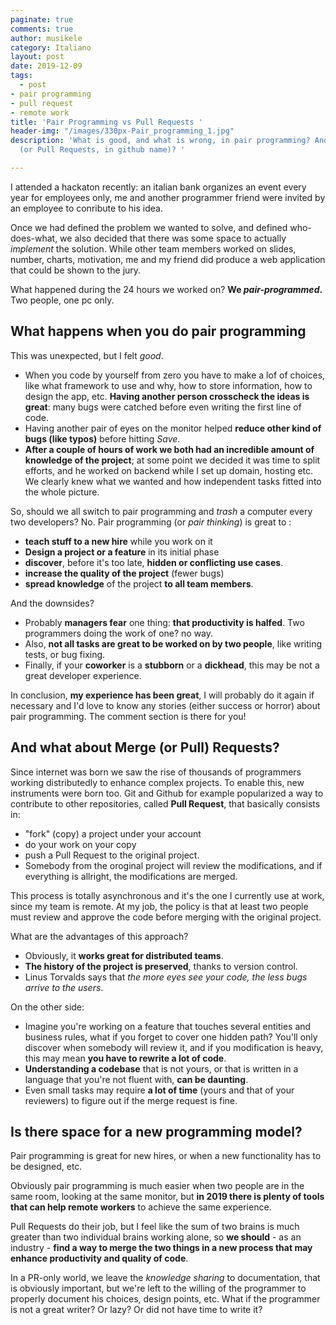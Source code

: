 ```yaml
---
paginate: true
comments: true
author: musikele
category: Italiano
layout: post
date: 2019-12-09
tags:
  - post
- pair programming
- pull request
- remote work
title: 'Pair Programming vs Pull Requests '
header-img: "/images/330px-Pair_programming_1.jpg"
description: 'What is good, and what is wrong, in pair programming? And in Merge Requests
  (or Pull Requests, in github name)? '

---
```

I attended a hackaton recently: an italian bank organizes an event every year for employees only, me and another programmer friend were invited by an employee to conribute to his idea.

Once we had defined the problem we wanted to solve, and defined who-does-what, we also decided that there was some space to actually _implement_ the solution. While other team members worked on slides, number, charts, motivation, me and my friend did produce a web application that could be shown to the jury.

What happened during the 24 hours we worked on? **We _pair-programmed_.** Two people, one pc only.

## What happens when you do pair programming

This was unexpected, but I felt _good_.

* When you code by yourself from zero you have to make a lof of choices, like what framework to use and why, how to store information, how to design the app, etc. **Having another person crosscheck the ideas is great**: many bugs were catched before even writing the first line of code.
* Having another pair of eyes on the monitor helped **reduce other kind of bugs (like typos)** before hitting _Save_.
* **After a couple of hours of work we both had an incredible amount of knowledge of the project**; at some point we decided it was time to split efforts, and he worked on backend while I set up domain, hosting etc. We clearly knew what we wanted and how independent tasks fitted into the whole picture.

So, should we all switch to pair programming and _trash_ a computer every two developers? No. Pair programming (or _pair thinking_) is great to :

* **teach stuff to a new hire** while you work on it
* **Design a project or a feature** in its initial phase
* **discover**, before it's too late, **hidden or conflicting use cases**.
* **increase the quality of the project** (fewer bugs)
* **spread knowledge** of the project **to all team members**.

And the downsides?

* Probably **managers fear** one thing: **that productivity is halfed**. Two programmers doing the work of one? no way.
* Also, **not all tasks are great to be worked on by two people**, like writing tests, or bug fixing.
* Finally, if your **coworker** is a **stubborn** or a **dickhead**, this may be not a great developer experience.

In conclusion, **my experience has been great**, I will probably do it again if necessary and I'd love to know any stories (either success or horror) about pair programming. The comment section is there for you!

## And what about Merge (or Pull) Requests?

Since internet was born we saw the rise of thousands of programmers working distributedly to enhance complex projects. To enable this, new instruments were born too. Git and Github for example popularized a way to contribute to other repositories, called **Pull Request**, that basically consists in:

* "fork" (copy) a project under your account
* do your work on your copy
* push a Pull Request to the original project.
* Somebody from the oroginal project will review the modifications, and if everything is allright, the modifications are merged.

This process is totally asynchronous and it's the one I currently use at work, since my team is remote. At my job, the policy is that at least two people must review and approve the code before merging with the original project.

What are the advantages of this approach?

* Obviously, it **works great for distributed teams**.
* **The history of the project is preserved**, thanks to version control.
* Linus Torvalds says that _the more eyes see your code, the less bugs arrive to the users_. 

On the other side:

* Imagine you're working on a feature that touches several entities and business rules, what if you forget to cover one hidden path? You'll only discover when somebody will review it, and if you modification is heavy, this may mean **you have to rewrite a lot of code**.
* **Understanding a codebase** that is not yours, or that is written in a language that you're not fluent with, **can be daunting**.
* Even small tasks may require **a lot of time** (yours and that of your reviewers) to figure out if the merge request is fine.

## Is there space for a new programming model?

Pair programming is great for new hires, or when a new functionality has to be designed, etc.

Obviously pair programming is much easier when two people are in the same room, looking at the same monitor, but **in 2019 there is plenty of tools that can help remote workers** to achieve the same experience.

Pull Requests do their job, but I feel like the sum of two brains is much greater than two individual brains working alone, so **we should** - as an industry - **find a way to merge the two things in a new process that may enhance productivity and quality of code**.

In a PR-only world, we leave the _knowledge sharing_ to documentation, that is obviously important, but we're left to the willing of the programmer to properly document his choices, design points, etc. What if the programmer is not a great writer? Or lazy? Or did not have time to write it?